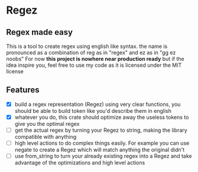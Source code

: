 # Regez

## Regex made easy
This is a tool to create regex using english like syntax. the name is pronounced as a combination of reg as in "regex" and ez as in "gg ez noobs"
For now **this project is nowhere near production ready** but if the idea inspire you, feel free to use my code as it is licensed under the MIT license

## Features
- [X] build a regex representation (Regez) using very clear functions, you should be able to build token like you'd describe them in english
- [X] whatever you do, this crate should optimize away the useless tokens to give you the optimal regex
- [ ] get the actual regex by turning your Regez to string, making the library compatible with anything
- [ ] high level actions to do complex things easily. For example you can use negate to create a Regez which will match anything the original didn't
- [ ] use from_string to turn your already existing regex into a Regez and take advantage of the optimizations and high level actions
